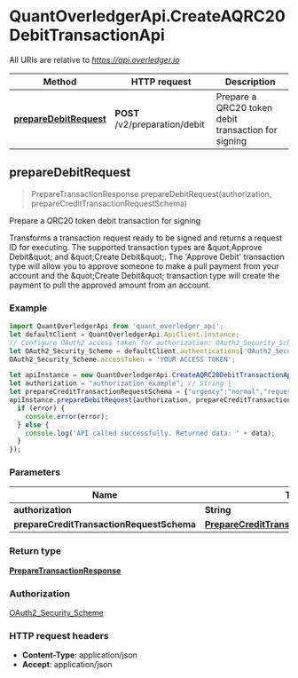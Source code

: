 # QuantOverledgerApi.CreateAQRC20DebitTransactionApi

All URIs are relative to *https://api.overledger.io*

Method | HTTP request | Description
------------- | ------------- | -------------
[**prepareDebitRequest**](CreateAQRC20DebitTransactionApi.md#prepareDebitRequest) | **POST** /v2/preparation/debit | Prepare a QRC20 token debit transaction for signing



## prepareDebitRequest

> PrepareTransactionResponse prepareDebitRequest(authorization, prepareCreditTransactionRequestSchema)

Prepare a QRC20 token debit transaction for signing

Transforms a transaction request ready to be signed and returns a request ID for executing. The supported transaction types are \&quot;Approve Debit\&quot; and \&quot;Create Debit\&quot;. The &#39;Approve Debit&#39; transaction type will allow you to approve someone to make a pull payment from your account and the \&quot;Create Debit\&quot; transaction type will create the payment to pull the approved amount from an account.

### Example

```javascript
import QuantOverledgerApi from 'quant_overledger_api';
let defaultClient = QuantOverledgerApi.ApiClient.instance;
// Configure OAuth2 access token for authorization: OAuth2_Security_Scheme
let OAuth2_Security_Scheme = defaultClient.authentications['OAuth2_Security_Scheme'];
OAuth2_Security_Scheme.accessToken = 'YOUR ACCESS TOKEN';

let apiInstance = new QuantOverledgerApi.CreateAQRC20DebitTransactionApi();
let authorization = "authorization_example"; // String | 
let prepareCreditTransactionRequestSchema = {"urgency":"normal","requestDetails":{"payee":[{"payment":{"amount":"1.0","unit":"QNT"},"payeeId":"0x8917cf2A57DF39D311a96c53FCCA76dAFB25392B"}],"overledgerSigningType":"overledger-javascript-library","message":"OVL Transaction Message","payer":[{"payerId":"0x08f0C8451eC8283638F35D863DfFD8c1e1b3E39d"}]},"location":{"technology":"Ethereum","network":"Ropsten Testnet"},"type":"Create Debit"}; // PrepareCreditTransactionRequestSchema | 
apiInstance.prepareDebitRequest(authorization, prepareCreditTransactionRequestSchema, (error, data, response) => {
  if (error) {
    console.error(error);
  } else {
    console.log('API called successfully. Returned data: ' + data);
  }
});
```

### Parameters


Name | Type | Description  | Notes
------------- | ------------- | ------------- | -------------
 **authorization** | **String**|  | 
 **prepareCreditTransactionRequestSchema** | [**PrepareCreditTransactionRequestSchema**](PrepareCreditTransactionRequestSchema.md)|  | 

### Return type

[**PrepareTransactionResponse**](PrepareTransactionResponse.md)

### Authorization

[OAuth2_Security_Scheme](../README.md#OAuth2_Security_Scheme)

### HTTP request headers

- **Content-Type**: application/json
- **Accept**: application/json

